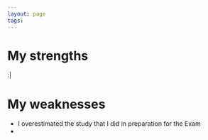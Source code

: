 ```yaml
---
layout: page
tags: 
---
```


# My strengths 

:|

# My weaknesses

- I overestimated the study that I did in preparation for the Exam 
- 